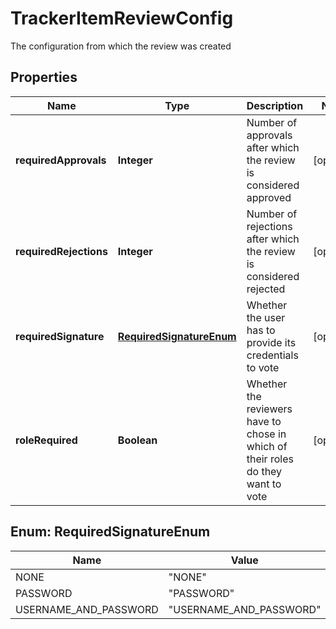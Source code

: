

# TrackerItemReviewConfig

The configuration from which the review was created

## Properties

| Name | Type | Description | Notes |
|------------ | ------------- | ------------- | -------------|
|**requiredApprovals** | **Integer** | Number of approvals after which the review is considered approved |  [optional] |
|**requiredRejections** | **Integer** | Number of rejections after which the review is considered rejected |  [optional] |
|**requiredSignature** | [**RequiredSignatureEnum**](#RequiredSignatureEnum) | Whether the user has to provide its credentials to vote |  [optional] |
|**roleRequired** | **Boolean** | Whether the reviewers have to chose in which of their roles do they want to vote |  [optional] |



## Enum: RequiredSignatureEnum

| Name | Value |
|---- | -----|
| NONE | &quot;NONE&quot; |
| PASSWORD | &quot;PASSWORD&quot; |
| USERNAME_AND_PASSWORD | &quot;USERNAME_AND_PASSWORD&quot; |




